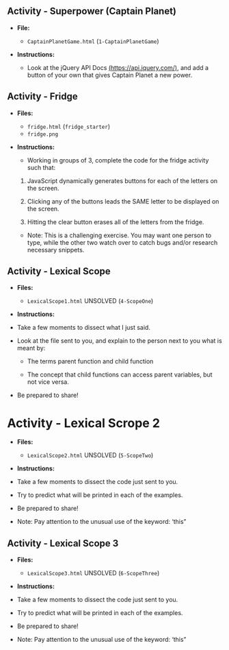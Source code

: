 ## Activity - Superpower (Captain Planet)

* **File:**
	* `CaptainPlanetGame.html` (`1-CaptainPlanetGame`)

* **Instructions:**
	* Look at the jQuery API Docs [(https://api.jquery.com/)](https://api.jquery.com/), and add a button of your own that gives Captain Planet a new power.

## Activity - Fridge

* **Files:**
	* `fridge.html` (`fridge_starter`)
	* `fridge.png`

* **Instructions:**
	* Working in groups of 3, complete the code for the fridge activity such that:

	1. JavaScript dynamically generates buttons for each of the letters on the screen.

	2. Clicking any of the buttons leads the SAME letter to be displayed on the screen.
	 
	3.  Hitting the clear button erases all of the letters from the fridge.
	 
	* Note: This is a challenging exercise. You may want one person to type, while the other two watch over to catch bugs and/or research necessary snippets. 

## Activity - Lexical Scope

* **Files:**

	* `LexicalScope1.html` UNSOLVED (`4-ScopeOne`)

* **Instructions:**

* Take a few moments to dissect what I just said. 

* Look at the file sent to you, and explain to the person next to you what is meant by:

	* The terms parent function and child function
	 
	* The concept that child functions can access parent variables, but not vice versa.
 
* Be prepared to share!

# Activity - Lexical Scrope 2

* **Files:**

	* `LexicalScope2.html` UNSOLVED (`5-ScopeTwo`)

* **Instructions:**

* Take a few moments to dissect the code just sent to you. 

* Try to predict what will be printed in each of the examples. 
 
* Be prepared to share!

* Note: Pay attention to the unusual use of the keyword: ‘this”

## Activity - Lexical Scope 3

* **Files:**

	* `LexicalScope3.html` UNSOLVED (`6-ScopeThree`)

* **Instructions:**

* Take a few moments to dissect the code just sent to you. 

* Try to predict what will be printed in each of the examples. 
 
* Be prepared to share!

* Note: Pay attention to the unusual use of the keyword: ‘this”